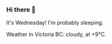 ### Hi there :wave:

It's Wednesday! I'm probably sleeping.

Weather in Victoria BC: cloudy, at +9°C.
